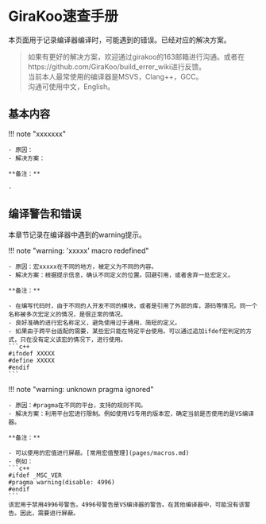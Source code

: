 # GiraKoo速查手册

本页面用于记录编译器编译时，可能遇到的错误。已经对应的解决方案。  
> 如果有更好的解决方案，欢迎通过girakoo的163邮箱进行沟通。或者在https://github.com/GiraKoo/build_errer_wiki进行反馈。  
> 当前本人最常使用的编译器是MSVS，Clang++，GCC。  
> 沟通可使用中文，English。  

## 基本内容

!!! note "xxxxxxx"

    - 原因：
    - 解决方案：

    **备注：**  

    -

## 编译警告和错误

本章节记录在编译器中遇到的warning提示。

!!! note "warning: 'xxxxx' macro redefined"

    - 原因：宏xxxxx在不同的地方，被定义为不同的内容。
    - 解决方案：根据提示信息，确认不同定义的位置。回避引用，或者舍弃一处宏定义。

    **备注：**  

    - 在编写代码时，由于不同的人开发不同的模块，或者是引用了外部的库，源码等情况。同一个名称被多次宏定义的情况，是很正常的情况。
    - 良好准确的进行宏名称定义，避免使用过于通用，简短的定义。
    - 如果由于跨平台适配的需要，某些宏只能在特定平台使用。可以通过追加ifdef宏判定的方式，只在没有定义该宏的情况下，进行使用。
    ```c++
    #ifndef XXXXX
    #define XXXXX
    #endif
    ```

!!! note "warning: unknown pragma ignored"

    - 原因：#pragma在不同的平台，支持的规则不同。
    - 解决方案：利用平台宏进行限制。例如使用VS专用的版本宏，确定当前是否使用的是VS编译器。

    **备注：**  

    - 可以使用的宏值进行屏蔽。[常用宏值整理](pages/macros.md)
    - 例如：
    ```c++
    #ifdef _MSC_VER
    #pragma warning(disable: 4996)
    #endif
    ```
    该宏用于禁用4996号警告。4996号警告是VS编译器的警告。在其他编译器中，可能没有该警告。因此，需要进行屏蔽。 
